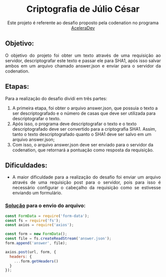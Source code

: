 <div align="center">
  <h1>Criptografia de Júlio César</h1>
  <p>Este projeto é referente ao desafio proposto pela codenation no programa <a href="https://www.codenation.dev/aceleradev/react-online-1/">AceleraDev</a></p>
</div>

## Objetivo:
<p align="justify">O objetivo do projeto foi obter um texto através de uma requisição ao servidor, descriptografar este texto e passar ele para SHA1, após isso salvar ambos em um arquivo chamado answer.json e enviar para o servidor da codenation.</p>

## Etapas:
Para a realização do desafio dividi em três partes:

1. A primeira etapa, foi obter o arquivo answer.json, que possuia o texto a ser descriptografado e o número de casas que deve ser utilizada para descriptografar o texto.
2. Após isso, o programa deve descriptografar o texto e o texto descriptografado deve ser convertido para a criptografia SHA1. Assim, tanto o texto descriptografado quanto o SHA1 deve ser salvo em um arquivo answer.json;
3. Com isso, o arquivo answer.json deve ser enviado para o servidor da codenation, que retornará a pontuação como resposta da requisição.

## Dificuldades:
- <p align="justify">A maior dificuldade para a realização do desafio foi enviar um arquivo através de uma requisição post para o servidor, pois para isso é necessário configurar o cabeçalho da requisição como se estivesse enviando um formulário.</p>

### [Solução](script.js#L45) para o envio do arquivo:
```javascript
const FormData = require('form-data');
const fs = require('fs');
const axios = require('axios');

const form = new FormData();
const file = fs.createReadStream('answer.json');
form.append('answer', file);

axios.post(url, form, {
  headers: {
    ...form.getHeaders()
  }
});
```
